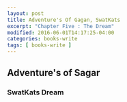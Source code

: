 ```yaml
---
layout: post
title: Adventure's Of Gagan, SwatKats
excerpt: "Chapter Five : The Dream"
modified: 2016-06-01T14:17:25-04:00
categories: books-write
tags: [ books-write ]
---
```


## Adventure's of Sagar

### SwatKats Dream

